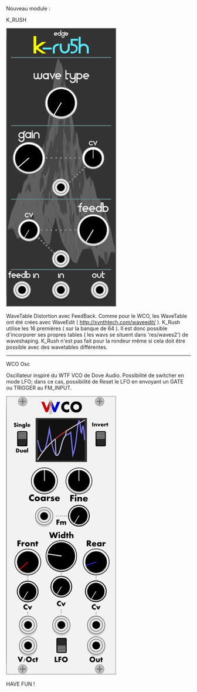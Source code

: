 Nouveau module :

K_RUSH

![Screenshot of WCO](res/K_Rush_preview.jpg)

WaveTable Distortion avec FeedBack.
Comme pour le WCO, les WaveTable ont été crées avec WaveEdit ( http://synthtech.com/waveedit/ ).
K_Rush utilise les 16 premières ( sur la banque de 64 ). Il est donc possible d'incorporer ses propres tables ( les wavs se situent dans 'res/waves2') de waveshaping.
K_Rush n'est pas fait pour la rondeur même si cela doit être possible avec des wavetables différentes.

-------


WCO Osc

Oscillateur inspiré du WTF VCO de Dove Audio.
Possibilité de switcher en mode LFO; dans ce cas, possibilité de Reset le LFO
en envoyant un GATE ou TRIGGER au FM_INPUT.

![Screenshot of WCO](res/WCO_preview.jpg)

HAVE FUN !
